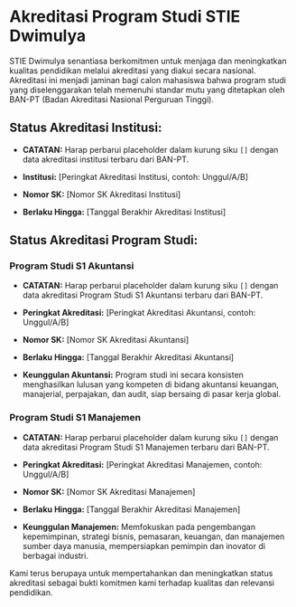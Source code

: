 # Akreditasi Program Studi STIE Dwimulya

STIE Dwimulya senantiasa berkomitmen untuk menjaga dan meningkatkan kualitas pendidikan melalui akreditasi yang diakui secara nasional. Akreditasi ini menjadi jaminan bagi calon mahasiswa bahwa program studi yang diselenggarakan telah memenuhi standar mutu yang ditetapkan oleh BAN-PT (Badan Akreditasi Nasional Perguruan Tinggi).

## Status Akreditasi Institusi:

*   **CATATAN:** Harap perbarui placeholder dalam kurung siku `[]` dengan data akreditasi institusi terbaru dari BAN-PT.

*   **Institusi:** [Peringkat Akreditasi Institusi, contoh: Unggul/A/B]
*   **Nomor SK:** [Nomor SK Akreditasi Institusi]
*   **Berlaku Hingga:** [Tanggal Berakhir Akreditasi Institusi]

## Status Akreditasi Program Studi:

### Program Studi S1 Akuntansi

*   **CATATAN:** Harap perbarui placeholder dalam kurung siku `[]` dengan data akreditasi Program Studi S1 Akuntansi terbaru dari BAN-PT.

*   **Peringkat Akreditasi:** [Peringkat Akreditasi Akuntansi, contoh: Unggul/A/B]
*   **Nomor SK:** [Nomor SK Akreditasi Akuntansi]
*   **Berlaku Hingga:** [Tanggal Berakhir Akreditasi Akuntansi]
*   **Keunggulan Akuntansi:** Program studi ini secara konsisten menghasilkan lulusan yang kompeten di bidang akuntansi keuangan, manajerial, perpajakan, dan audit, siap bersaing di pasar kerja global.

### Program Studi S1 Manajemen

*   **CATATAN:** Harap perbarui placeholder dalam kurung siku `[]` dengan data akreditasi Program Studi S1 Manajemen terbaru dari BAN-PT.

*   **Peringkat Akreditasi:** [Peringkat Akreditasi Manajemen, contoh: Unggul/A/B]
*   **Nomor SK:** [Nomor SK Akreditasi Manajemen]
*   **Berlaku Hingga:** [Tanggal Berakhir Akreditasi Manajemen]
*   **Keunggulan Manajemen:** Memfokuskan pada pengembangan kepemimpinan, strategi bisnis, pemasaran, keuangan, dan manajemen sumber daya manusia, mempersiapkan pemimpin dan inovator di berbagai industri.

Kami terus berupaya untuk mempertahankan dan meningkatkan status akreditasi sebagai bukti komitmen kami terhadap kualitas dan relevansi pendidikan.
